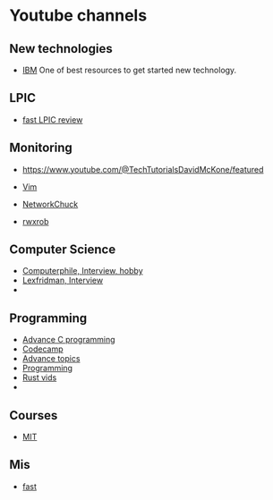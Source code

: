 # Youtube channels

## New technologies
* [IBM](https://www.youtube.com/@IBMTechnology)
  One of best resources to get started new technology.

  
## LPIC

* [fast LPIC review](https://www.youtube.com/@theurbanpenguin/playlists)

## Monitoring

* https://www.youtube.com/@TechTutorialsDavidMcKone/featured

* [Vim](https://www.youtube.com/@ThePrimeagen/featured)
* [NetworkChuck](https://www.youtube.com/channel/UC9x0AN7BWHpCDHSm9NiJFJQ)
* [rwxrob](https://www.youtube.com/channel/UCs2Kaw3Soa63cJq3H0VA7og)


## Computer Science

* [Computerphile, Interview, hobby](https://www.youtube.com/@Computerphile)
* [Lexfridman, Interview](https://www.youtube.com/@lexfridman)
* 

## Programming

* [Advance C programming](https://www.youtube.com/@JacobSorber)
* [Codecamp](https://www.youtube.com/@freecodecamp)
* [Advance topics](https://www.youtube.com/@ChrisKanich/)
* [Programming ](https://www.youtube.com/@derekbanas)
* [Rust vids](https://www.youtube.com/@letsgetrusty)
* 

## Courses

* [MIT](https://www.youtube.com/@mitocw)

## Mis

* [fast](https://www.youtube.com/@Fireship)
